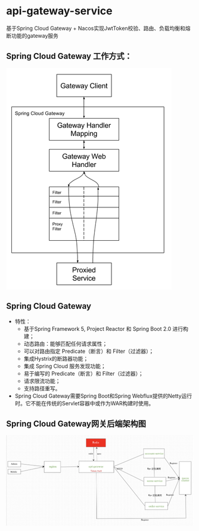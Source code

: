 # api-gateway-service
基于Spring Cloud Gateway + Nacos实现JwtToken校验、路由、负载均衡和熔断功能的gateway服务

## Spring Cloud Gateway 工作方式：

![](https://github.com/Starbucksstar/api-gateway-service/blob/master/spring_cloud_gateway_diagram.png)

## Spring Cloud Gateway
- 特性：
  - 基于Spring Framework 5, Project Reactor 和 Spring Boot 2.0 进行构建；
  - 动态路由：能够匹配任何请求属性；
  - 可以对路由指定 Predicate（断言）和 Filter（过滤器）；
  - 集成Hystrix的断路器功能；
  - 集成 Spring Cloud 服务发现功能；
  - 易于编写的 Predicate（断言）和 Filter（过滤器）；
  - 请求限流功能；
  - 支持路径重写。
- Spring Cloud Gateway需要Spring Boot和Spring Webflux提供的Netty运行时。它不能在传统的Servlet容器中或作为WAR构建时使用。

## Spring Cloud Gateway网关后端架构图
![](https://github.com/Starbucksstar/api-gateway-service/blob/master/gateway-serverless-framework.png)
